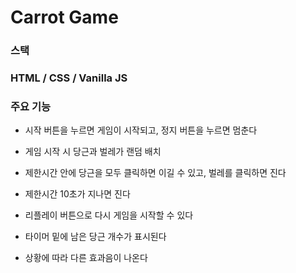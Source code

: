 # Carrot Game

### 스택

### HTML / CSS / Vanilla JS

### 주요 기능

- 시작 버튼을 누르면 게임이 시작되고, 정지 버튼을 누르면 멈춘다

- 게임 시작 시 당근과 벌레가 랜덤 배치 

- 제한시간 안에 당근을 모두 클릭하면 이길 수 있고, 벌레를 클릭하면 진다

- 제한시간 10초가 지나면 진다

- 리플레이 버튼으로 다시 게임을 시작할 수 있다

- 타이머 밑에 남은 당근 개수가 표시된다

- 상황에 따라 다른 효과음이 나온다
